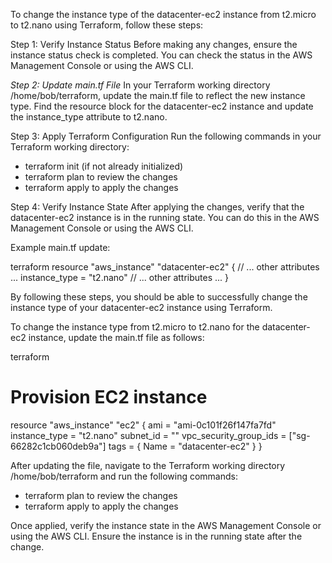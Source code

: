 To change the instance type of the datacenter-ec2 instance from t2.micro to t2.nano using Terraform, follow these steps:

Step 1: Verify Instance Status
Before making any changes, ensure the instance status check is completed. You can check the status in the AWS Management Console or using the AWS CLI.

*Step 2: Update main.tf File*
In your Terraform working directory /home/bob/terraform, update the main.tf file to reflect the new instance type. Find the resource block for the datacenter-ec2 instance and update the instance_type attribute to t2.nano.

Step 3: Apply Terraform Configuration
Run the following commands in your Terraform working directory:

- terraform init (if not already initialized)
- terraform plan to review the changes
- terraform apply to apply the changes

Step 4: Verify Instance State
After applying the changes, verify that the datacenter-ec2 instance is in the running state. You can do this in the AWS Management Console or using the AWS CLI.

Example main.tf update:


terraform
resource "aws_instance" "datacenter-ec2" {
  // ... other attributes ...
  instance_type = "t2.nano"
  // ... other attributes ...
}


By following these steps, you should be able to successfully change the instance type of your datacenter-ec2 instance using Terraform.


To change the instance type from t2.micro to t2.nano for the datacenter-ec2 instance, update the main.tf file as follows:


terraform
# Provision EC2 instance
resource "aws_instance" "ec2" {
  ami           = "ami-0c101f26f147fa7fd"
  instance_type = "t2.nano"
  subnet_id     = ""
  vpc_security_group_ids = ["sg-66282c1cb060deb9a"]
  tags = {
    Name = "datacenter-ec2"
  }
}


After updating the file, navigate to the Terraform working directory /home/bob/terraform and run the following commands:

- terraform plan to review the changes
- terraform apply to apply the changes

Once applied, verify the instance state in the AWS Management Console or using the AWS CLI. Ensure the instance is in the running state after the change.
